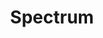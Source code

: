 ---
title: "Spectrum"
link: "http://dailybruin.com/category/spectrum/"
description: "by the Daily Bruin is a photo gallery showing high quality photosets taken by newsroom photographers. View all the galleries that exist or browse through a slideshow of a gallery of interest!"
tools: "PHP JavaScript Wordpress API"
image: "spectrum.jpg"
---